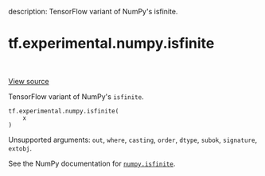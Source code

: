 description: TensorFlow variant of NumPy's isfinite.

<div itemscope itemtype="http://developers.google.com/ReferenceObject">
<meta itemprop="name" content="tf.experimental.numpy.isfinite" />
<meta itemprop="path" content="Stable" />
</div>

# tf.experimental.numpy.isfinite

<!-- Insert buttons and diff -->

<table class="tfo-notebook-buttons tfo-api nocontent" align="left">

</table>

<a target="_blank" href="/code/stable/tensorflow/python/ops/numpy_ops/np_math_ops.py">View source</a>



TensorFlow variant of NumPy's `isfinite`.

<pre class="devsite-click-to-copy prettyprint lang-py tfo-signature-link">
<code>tf.experimental.numpy.isfinite(
    x
)
</code></pre>



<!-- Placeholder for "Used in" -->

Unsupported arguments: `out`, `where`, `casting`, `order`, `dtype`, `subok`, `signature`, `extobj`.

See the NumPy documentation for [`numpy.isfinite`](https://numpy.org/doc/1.16/reference/generated/numpy.isfinite.html).